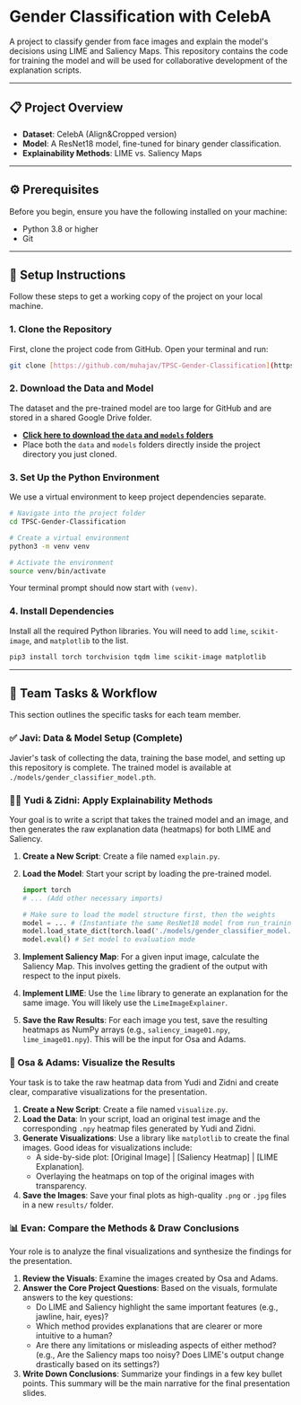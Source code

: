 # Gender Classification with CelebA

A project to classify gender from face images and explain the model's decisions using LIME and Saliency Maps. This repository contains the code for training the model and will be used for collaborative development of the explanation scripts.

---

## 📋 Project Overview

- **Dataset**: CelebA (Align&Cropped version)
- **Model**: A ResNet18 model, fine-tuned for binary gender classification.
- **Explainability Methods**: LIME vs. Saliency Maps

---

## ⚙️ Prerequisites

Before you begin, ensure you have the following installed on your machine:

- Python 3.8 or higher
- Git

---

## 🚀 Setup Instructions

Follow these steps to get a working copy of the project on your local machine.

### 1. Clone the Repository

First, clone the project code from GitHub. Open your terminal and run:

```bash
git clone [https://github.com/muhajav/TPSC-Gender-Classification](https://github.com/muhajav/TPSC-Gender-Classification)
```

### 2. Download the Data and Model

The dataset and the pre-trained model are too large for GitHub and are stored in a shared Google Drive folder.

- **[Click here to download the `data` and `models` folders](https://drive.google.com/drive/folders/1u_7_UV1suI2wwp864qCMfSdzwz--UDSb?usp=sharing)**
- Place both the `data` and `models` folders directly inside the project directory you just cloned.

### 3. Set Up the Python Environment

We use a virtual environment to keep project dependencies separate.

```bash
# Navigate into the project folder
cd TPSC-Gender-Classification

# Create a virtual environment
python3 -m venv venv

# Activate the environment
source venv/bin/activate
```

Your terminal prompt should now start with `(venv)`.

### 4. Install Dependencies

Install all the required Python libraries. You will need to add `lime`, `scikit-image`, and `matplotlib` to the list.

```bash
pip3 install torch torchvision tqdm lime scikit-image matplotlib
```

---

## 🤝 Team Tasks & Workflow

This section outlines the specific tasks for each team member.

### ✅ Javi: Data & Model Setup (Complete)

Javier's task of collecting the data, training the base model, and setting up this repository is complete. The trained model is available at `./models/gender_classifier_model.pth`.

### 👨‍💻 Yudi & Zidni: Apply Explainability Methods

Your goal is to write a script that takes the trained model and an image, and then generates the raw explanation data (heatmaps) for both LIME and Saliency.

1.  **Create a New Script**: Create a file named `explain.py`.
2.  **Load the Model**: Start your script by loading the pre-trained model.

    ```python
    import torch
    # ... (Add other necessary imports)

    # Make sure to load the model structure first, then the weights
    model = ... # (Instantiate the same ResNet18 model from run_training.py)
    model.load_state_dict(torch.load('./models/gender_classifier_model.pth'))
    model.eval() # Set model to evaluation mode
    ```

3.  **Implement Saliency Map**: For a given input image, calculate the Saliency Map. This involves getting the gradient of the output with respect to the input pixels.
4.  **Implement LIME**: Use the `lime` library to generate an explanation for the same image. You will likely use the `LimeImageExplainer`.
5.  **Save the Raw Results**: For each image you test, save the resulting heatmaps as NumPy arrays (e.g., `saliency_image01.npy`, `lime_image01.npy`). This will be the input for Osa and Adams.

### 🎨 Osa & Adams: Visualize the Results

Your task is to take the raw heatmap data from Yudi and Zidni and create clear, comparative visualizations for the presentation.

1.  **Create a New Script**: Create a file named `visualize.py`.
2.  **Load the Data**: In your script, load an original test image and the corresponding `.npy` heatmap files generated by Yudi and Zidni.
3.  **Generate Visualizations**: Use a library like `matplotlib` to create the final images. Good ideas for visualizations include:
    - A side-by-side plot: [Original Image] | [Saliency Heatmap] | [LIME Explanation].
    - Overlaying the heatmaps on top of the original images with transparency.
4.  **Save the Images**: Save your final plots as high-quality `.png` or `.jpg` files in a new `results/` folder.

### 📊 Evan: Compare the Methods & Draw Conclusions

Your role is to analyze the final visualizations and synthesize the findings for the presentation.

1.  **Review the Visuals**: Examine the images created by Osa and Adams.
2.  **Answer the Core Project Questions**: Based on the visuals, formulate answers to the key questions:
    - Do LIME and Saliency highlight the same important features (e.g., jawline, hair, eyes)?
    - Which method provides explanations that are clearer or more intuitive to a human?
    - Are there any limitations or misleading aspects of either method? (e.g., Are the Saliency maps too noisy? Does LIME's output change drastically based on its settings?)
3.  **Write Down Conclusions**: Summarize your findings in a few key bullet points. This summary will be the main narrative for the final presentation slides.
